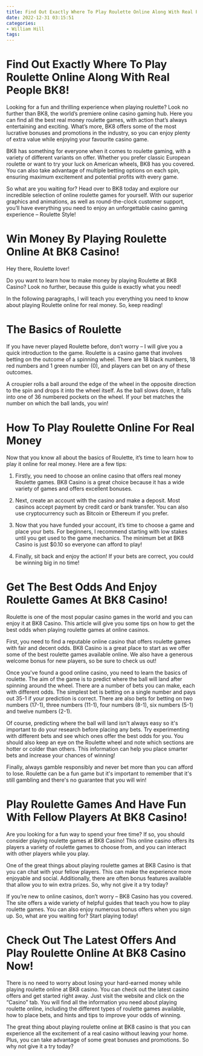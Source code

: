 ```yaml
---
title: Find Out Exactly Where To Play Roulette Online Along With Real People BK8!
date: 2022-12-31 03:15:51
categories:
- William Hill
tags:
---
```



#  Find Out Exactly Where To Play Roulette Online Along With Real People BK8!

Looking for a fun and thrilling experience when playing roulette? Look no further than BK8, the world’s premiere online casino gaming hub. Here you can find all the best real money roulette games, with action that’s always entertaining and exciting. What’s more, BK8 offers some of the most lucrative bonuses and promotions in the industry, so you can enjoy plenty of extra value while enjoying your favourite casino game.

BK8 has something for everyone when it comes to roulette gaming, with a variety of different variants on offer. Whether you prefer classic European roulette or want to try your luck on American wheels, BK8 has you covered. You can also take advantage of multiple betting options on each spin, ensuring maximum excitement and potential profits with every game.

So what are you waiting for? Head over to BK8 today and explore our incredible selection of online roulette games for yourself. With our superior graphics and animations, as well as round-the-clock customer support, you’ll have everything you need to enjoy an unforgettable casino gaming experience – Roulette Style!

#  Win Money By Playing Roulette Online At BK8 Casino!

Hey there, Roulette lover!

Do you want to learn how to make money by playing Roulette at BK8 Casino? Look no further, because this guide is exactly what you need!

In the following paragraphs, I will teach you everything you need to know about playing Roulette online for real money. So, keep reading!

# The Basics of Roulette

If you have never played Roulette before, don’t worry – I will give you a quick introduction to the game. Roulette is a casino game that involves betting on the outcome of a spinning wheel. There are 18 black numbers, 18 red numbers and 1 green number (0), and players can bet on any of these outcomes.

A croupier rolls a ball around the edge of the wheel in the opposite direction to the spin and drops it into the wheel itself. As the ball slows down, it falls into one of 36 numbered pockets on the wheel. If your bet matches the number on which the ball lands, you win!

# How To Play Roulette Online For Real Money

Now that you know all about the basics of Roulette, it’s time to learn how to play it online for real money. Here are a few tips:

1) Firstly, you need to choose an online casino that offers real money Roulette games. BK8 Casino is a great choice because it has a wide variety of games and offers excellent bonuses.

2) Next, create an account with the casino and make a deposit. Most casinos accept payment by credit card or bank transfer. You can also use cryptocurrency such as Bitcoin or Ethereum if you prefer.

3) Now that you have funded your account, it’s time to choose a game and place your bets. For beginners, I recommend starting with low stakes until you get used to the game mechanics. The minimum bet at BK8 Casino is just $0.10 so everyone can afford to play!


4) Finally, sit back and enjoy the action! If your bets are correct, you could be winning big in no time!

#  Get The Best Odds And Enjoy Roulette Games At BK8 Casino!

Roulette is one of the most popular casino games in the world and you can enjoy it at BK8 Casino. This article will give you some tips on how to get the best odds when playing roulette games at online casinos.

First, you need to find a reputable online casino that offers roulette games with fair and decent odds. BK8 Casino is a great place to start as we offer some of the best roulette games available online. We also have a generous welcome bonus for new players, so be sure to check us out!

Once you've found a good online casino, you need to learn the basics of roulette. The aim of the game is to predict where the ball will land after spinning around the wheel. There are a number of bets you can make, each with different odds. The simplest bet is betting on a single number and pays out 35-1 if your prediction is correct. There are also bets for betting on two numbers (17-1), three numbers (11-1), four numbers (8-1), six numbers (5-1) and twelve numbers (2-1).

Of course, predicting where the ball will land isn't always easy so it's important to do your research before placing any bets. Try experimenting with different bets and see which ones offer the best odds for you. You should also keep an eye on the Roulette wheel and note which sections are hotter or colder than others. This information can help you place smarter bets and increase your chances of winning!

Finally, always gamble responsibly and never bet more than you can afford to lose. Roulette can be a fun game but it's important to remember that it's still gambling and there's no guarantee that you will win!

#  Play Roulette Games And Have Fun With Fellow Players At BK8 Casino!

Are you looking for a fun way to spend your free time? If so, you should consider playing roulette games at BK8 Casino! This online casino offers its players a variety of roulette games to choose from, and you can interact with other players while you play.

One of the great things about playing roulette games at BK8 Casino is that you can chat with your fellow players. This can make the experience more enjoyable and social. Additionally, there are often bonus features available that allow you to win extra prizes. So, why not give it a try today?

If you’re new to online casinos, don’t worry – BK8 Casino has you covered. The site offers a wide variety of helpful guides that teach you how to play roulette games. You can also enjoy numerous bonus offers when you sign up. So, what are you waiting for? Start playing today!

#  Check Out The Latest Offers And Play Roulette Online At BK8 Casino Now!

There is no need to worry about losing your hard-earned money while playing roulette online at BK8 casino. You can check out the latest casino offers and get started right away. Just visit the website and click on the “Casino” tab. You will find all the information you need about playing roulette online, including the different types of roulette games available, how to place bets, and hints and tips to improve your odds of winning.

The great thing about playing roulette online at BK8 casino is that you can experience all the excitement of a real casino without leaving your home. Plus, you can take advantage of some great bonuses and promotions. So why not give it a try today?
